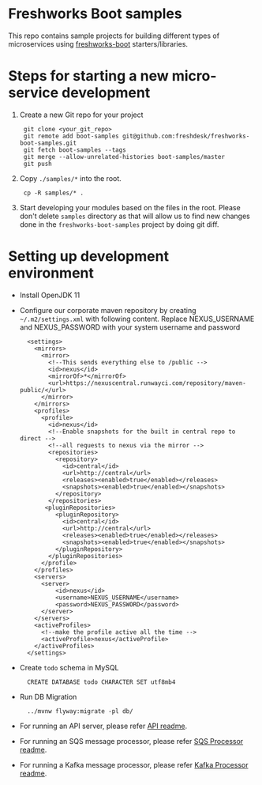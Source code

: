 # Freshworks Boot samples

This repo contains sample projects for building different types of microservices using
[freshworks-boot](https://github.com/freshdesk/freshworks-boot/) starters/libraries.

Steps for starting a new micro-service development
==============
1. Create a new Git repo for your project

        git clone <your_git_repo>
        git remote add boot-samples git@github.com:freshdesk/freshworks-boot-samples.git
        git fetch boot-samples --tags
        git merge --allow-unrelated-histories boot-samples/master
        git push
    
1. Copy `./samples/*` into the root.

        cp -R samples/* .
    
1. Start developing your modules based on the files in the root. Please don't delete `samples` directory as that will
allow us to find new changes done in the `freshworks-boot-samples` project by doing git diff.

Setting up development environment
==================================
* Install OpenJDK 11
* Configure our corporate maven repository by creating `~/.m2/settings.xml` with following content. Replace NEXUS_USERNAME and NEXUS_PASSWORD with your system username and password

        <settings>
          <mirrors>
            <mirror>
              <!--This sends everything else to /public -->
              <id>nexus</id>
              <mirrorOf>*</mirrorOf>
              <url>https://nexuscentral.runwayci.com/repository/maven-public/</url>
            </mirror>
          </mirrors>
          <profiles>
            <profile>
              <id>nexus</id>
              <!--Enable snapshots for the built in central repo to direct -->
              <!--all requests to nexus via the mirror -->
              <repositories>
                <repository>
                  <id>central</id>
                  <url>http://central</url>
                  <releases><enabled>true</enabled></releases>
                  <snapshots><enabled>true</enabled></snapshots>
                </repository>
              </repositories>
             <pluginRepositories>
                <pluginRepository>
                  <id>central</id>
                  <url>http://central</url>
                  <releases><enabled>true</enabled></releases>
                  <snapshots><enabled>true</enabled></snapshots>
                </pluginRepository>
              </pluginRepositories>
            </profile>
          </profiles>
          <servers>
            <server>
                <id>nexus</id>
                <username>NEXUS_USERNAME</username>
                <password>NEXUS_PASSWORD</password>
            </server>
          </servers>
          <activeProfiles>
            <!--make the profile active all the time -->
            <activeProfile>nexus</activeProfile>
          </activeProfiles>
        </settings>
        
* Create `todo` schema in MySQL

        CREATE DATABASE todo CHARACTER SET utf8mb4
    
* Run DB Migration

        ../mvnw flyway:migrate -pl db/
        
* For running an API server, please refer [API readme](./api/README.md).
* For running an SQS message processor, please refer [SQS Processor readme](./sqs-processor/README.md).
* For running a Kafka message processor, please refer [Kafka Processor readme](./kafka-processor/README.md).
